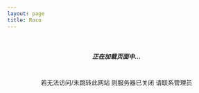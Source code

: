 ```yaml
---
layout: page
title: Roco
---
```

<script>
 window.onload=function(){ 
		window.location.href="http://127.0.0.1/?u=disbb.com"; 
 } 
</script>

<center>
	<br>
	<h5 >正在加载页面中...</h5>
	<br>
	若无法访问/未跳转此网站 则服务器已关闭 请联系管理员
</center>

